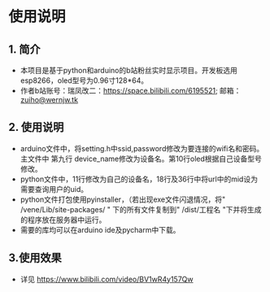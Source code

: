# 使用说明
## 1. 简介
* 本项目是基于python和arduino的b站粉丝实时显示项目。开发板选用esp8266，oled型号为0.96寸128*64。
* 作者b站账号：瑞凤改二：https://space.bilibili.com/6195521; 邮箱：zuiho@wernjw.tk
## 2. 使用说明
* arduino文件中，将setting.h中ssid,password修改为要连接的wifi名和密码。主文件中 第九行 device_name修改为设备名。第10行oled根据自己设备型号修改。
* python文件中，11行修改为自己的设备名，18行及36行中将url中的mid设为需要查询用户的uid。
* python文件打包使用pyinstaller，（若出现exe文件闪退情况，将" /vene/Lib/site-packages/ " 下的所有文件复制到" /dist/工程名 "下并将生成的程序放在服务器中运行。
* 需要的库均可以在arduino ide及pycharm中下载。
## 3.使用效果
* 详见 https://www.bilibili.com/video/BV1wR4y157Qw
